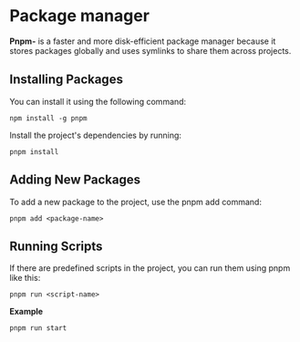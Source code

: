 # Package manager

**Pnpm-**  is a faster and more disk-efficient package manager because it stores packages globally and uses symlinks to share them across projects.

## Installing Packages
You can install it using the following command:

`npm install -g pnpm`

Install the project's dependencies by running:

`pnpm install`

## Adding New Packages

To add a new package to the project, use the pnpm add command:

`pnpm add <package-name>`

## Running Scripts

If there are predefined scripts in the project, you can run them using pnpm like this:

`pnpm run <script-name>`

**Example**

`pnpm run start`